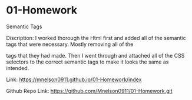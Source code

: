 # 01-Homework
Semantic Tags

Discription:  I worked thorough the Html first and added all of the semantic tags that were necessary.  Mostly removing all of the <div> tags that they had made.  Then I went through and attached all of the CSS selectors to the correct semantic tags to make it looks the same as intended.


Link: https://mnelson0911.github.io/01-Homework/index

Github Repo Link: https://github.com/Mnelson0911/01-Homework.git
